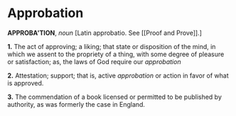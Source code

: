 # Approbation

**APPROBA'TION**, _noun_ \[Latin approbatio. See [[Proof and Prove]].\]

**1.** The act of approving; a liking; that state or disposition of the mind, in which we assent to the propriety of a thing, with some degree of pleasure or satisfaction; as, the laws of God require our _approbation_

**2.** Attestation; support; that is, active _approbation_ or action in favor of what is approved.

**3.** The commendation of a book licensed or permitted to be published by authority, as was formerly the case in England.